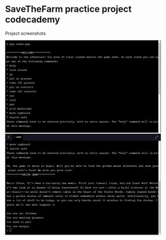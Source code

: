 # SaveTheFarm practice project codecademy

Project screenshots

![Screenshot](SaveTheFarm1.PNG)
![Screenshot](SaveTheFarm2.PNG)
